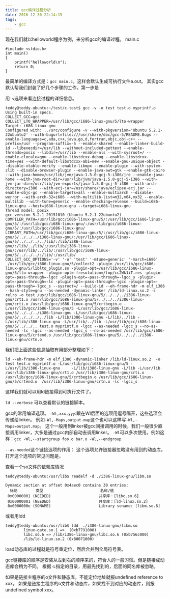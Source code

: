 ```yaml
---
title: gcc编译过程分析
date: 2016-12-30 22:14:15
tags:
	- gcc
---
```

现在我们就以helloworld程序为例，来分析gcc的编译过程。
main.c
```
#include <stdio.h>
int main()
{
	printf("helloworld\n");
	return 0;
}
```
最简单的编译方式是：`gcc main.c`。这样会默认生成可执行文件a.out。
其实gcc默认帮我们封装了好几个步骤的工作，第一步是



用`-v`选项来看连接过程的详细信息。
```
teddy@teddy-ubuntu:~/test/c-test$ gcc -v -o test test.o myprintf.o
Using built-in specs.
COLLECT_GCC=gcc
COLLECT_LTO_WRAPPER=/usr/lib/gcc/i686-linux-gnu/5/lto-wrapper
Target: i686-linux-gnu
Configured with: ../src/configure -v --with-pkgversion='Ubuntu 5.2.1-22ubuntu2' --with-bugurl=file:///usr/share/doc/gcc-5/README.Bugs --enable-languages=c,ada,c++,java,go,d,fortran,objc,obj-c++ --prefix=/usr --program-suffix=-5 --enable-shared --enable-linker-build-id --libexecdir=/usr/lib --without-included-gettext --enable-threads=posix --libdir=/usr/lib --enable-nls --with-sysroot=/ --enable-clocale=gnu --enable-libstdcxx-debug --enable-libstdcxx-time=yes --with-default-libstdcxx-abi=new --enable-gnu-unique-object --disable-vtable-verify --enable-libmpx --enable-plugin --with-system-zlib --disable-browser-plugin --enable-java-awt=gtk --enable-gtk-cairo --with-java-home=/usr/lib/jvm/java-1.5.0-gcj-5-i386/jre --enable-java-home --with-jvm-root-dir=/usr/lib/jvm/java-1.5.0-gcj-5-i386 --with-jvm-jar-dir=/usr/lib/jvm-exports/java-1.5.0-gcj-5-i386 --with-arch-directory=i386 --with-ecj-jar=/usr/share/java/eclipse-ecj.jar --enable-objc-gc --enable-targets=all --enable-multiarch --disable-werror --with-arch-32=i686 --with-multilib-list=m32,m64,mx32 --enable-multilib --with-tune=generic --enable-checking=release --build=i686-linux-gnu --host=i686-linux-gnu --target=i686-linux-gnu
Thread model: posix
gcc version 5.2.1 20151010 (Ubuntu 5.2.1-22ubuntu2) 
COMPILER_PATH=/usr/lib/gcc/i686-linux-gnu/5/:/usr/lib/gcc/i686-linux-gnu/5/:/usr/lib/gcc/i686-linux-gnu/:/usr/lib/gcc/i686-linux-gnu/5/:/usr/lib/gcc/i686-linux-gnu/
LIBRARY_PATH=/usr/lib/gcc/i686-linux-gnu/5/:/usr/lib/gcc/i686-linux-gnu/5/../../../i386-linux-gnu/:/usr/lib/gcc/i686-linux-gnu/5/../../../../lib/:/lib/i386-linux-gnu/:/lib/../lib/:/usr/lib/i386-linux-gnu/:/usr/lib/../lib/:/usr/lib/gcc/i686-linux-gnu/5/../../../:/lib/:/usr/lib/
COLLECT_GCC_OPTIONS='-v' '-o' 'test' '-mtune=generic' '-march=i686'
 /usr/lib/gcc/i686-linux-gnu/5/collect2 -plugin /usr/lib/gcc/i686-linux-gnu/5/liblto_plugin.so -plugin-opt=/usr/lib/gcc/i686-linux-gnu/5/lto-wrapper -plugin-opt=-fresolution=/tmp/cc2Wk1iT.res -plugin-opt=-pass-through=-lgcc -plugin-opt=-pass-through=-lgcc_s -plugin-opt=-pass-through=-lc -plugin-opt=-pass-through=-lgcc -plugin-opt=-pass-through=-lgcc_s --sysroot=/ --build-id --eh-frame-hdr -m elf_i386 --hash-style=gnu --as-needed -dynamic-linker /lib/ld-linux.so.2 -z relro -o test /usr/lib/gcc/i686-linux-gnu/5/../../../i386-linux-gnu/crt1.o /usr/lib/gcc/i686-linux-gnu/5/../../../i386-linux-gnu/crti.o /usr/lib/gcc/i686-linux-gnu/5/crtbegin.o -L/usr/lib/gcc/i686-linux-gnu/5 -L/usr/lib/gcc/i686-linux-gnu/5/../../../i386-linux-gnu -L/usr/lib/gcc/i686-linux-gnu/5/../../../../lib -L/lib/i386-linux-gnu -L/lib/../lib -L/usr/lib/i386-linux-gnu -L/usr/lib/../lib -L/usr/lib/gcc/i686-linux-gnu/5/../../.. test.o myprintf.o -lgcc --as-needed -lgcc_s --no-as-needed -lc -lgcc --as-needed -lgcc_s --no-as-needed /usr/lib/gcc/i686-linux-gnu/5/crtend.o /usr/lib/gcc/i686-linux-gnu/5/../../../i386-linux-gnu/crtn.o
```
我们把上面这些信息抽取有用部分整理如下：
```
ld --eh-frame-hdr -m elf_i386 -dynamic-linker /lib/ld-linux.so.2  -o test test.o myprintf.o -L/usr/lib/gcc/i686-linux-gnu/5 -L/usr/lib/i386-linux-gnu     -L/lib/i386-linux-gnu -L/lib -L/usr/lib /usr/lib/i386-linux-gnu/crt1.o /usr/lib/i386-linux-gnu/crti.o /usr/lib/gcc/i686-linux-gnu/5/crtbegin.o /usr/lib/gcc/i686-linux-gnu/5/crtend.o  /usr/lib/i386-linux-gnu/crtn.o -lc -lgcc_s
```
这样我们就可以用ld链接得到可执行文件了。

`ld --verbose` 可以查看默认的链接脚本。


gcc的常用编译选项。
`-Wl,xxx,yyy`:跟在Wl后面的选项用逗号隔开，这些选项会传递给linker。
例如`-Wl,-Maps,output.map`这个也可以这样写`-Wl,-Maps=output.map`。
这个一般用到linker被gcc间接调用的时候，我们一般很少直接调用linker，大多是通过gcc内部自动去调用linker。
`-Wl`可以多次使用。例如这样：`gcc -Wl,--startgroup foo.o bar.o -Wl,--endgroup`


`--as-needed`这个链接选项的作用：
这个选项允许链接器忽略没有用到的动态库。
打开这个选项的常见问题是，

查看一个so文件的依赖库情况
```
teddy@teddy-ubuntu:/usr/lib$ readelf -d ./i386-linux-gnu/libm.so

Dynamic section at offset 0x4aec0 contains 30 entries:
  标记        类型                         名称/值
 0x00000001 (NEEDED)                     共享库：[libc.so.6]
 0x00000001 (NEEDED)                     共享库：[ld-linux.so.2]
 0x0000000e (SONAME)                     Library soname: [libm.so.6]
```
或者用ldd
```
teddy@teddy-ubuntu:/usr/lib$ ldd  ./i386-linux-gnu/libm.so
        linux-gate.so.1 =>  (0xb7791000)
        libc.so.6 => /lib/i386-linux-gnu/libc.so.6 (0xb756c000)
        /lib/ld-linux.so.2 (0x80071000)
```
load动态库的过程就是符号重定位，然后合并到全局符号表。

gcc链接库的顺序是安装从左到右的顺序来的，符合人的一般习惯。但是链接成动态库会稍为不同。
根据`-L`指定的目录，用最先找到的，后面的同名库被忽略。

如果是链接主程序的o文件和静态库，不能定位地址就报undefined reference to xxx。
如果是链接主程序的o文件和动态库，如果找不到对应的动态库，则报undefined symbol xxx。






